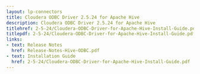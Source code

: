 ```yaml
---
layout: lp-connectors
title: Cloudera ODBC Driver 2.5.24 for Apache Hive
description: Cloudera ODBC Driver 2.5.24 for Apache Hive
titlehref: 2-5-24/Cloudera-ODBC-Driver-for-Apache-Hive-Install-Guide.pdf
titlepdf: 2-5-24/Cloudera-ODBC-Driver-for-Apache-Hive-Install-Guide.pdf
links:
- text: Release Notes
  href: Release-Notes-Hive-ODBC.pdf
- text: Installation Guide
  href: 2-5-24/Cloudera-ODBC-Driver-for-Apache-Hive-Install-Guide.pdf
---
```

